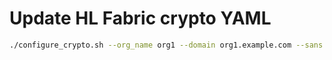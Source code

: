 # Update HL Fabric crypto YAML

```bash
./configure_crypto.sh --org_name org1 --domain org1.example.com --sans peer1.scray.org --ca_country DE  --ca_province Baden --ca_locality Bretten
```
